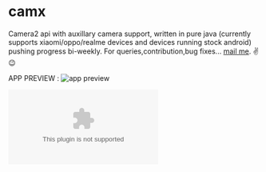 # camx
Camera2 api with auxillary camera support, written in pure java (currently supports xiaomi/oppo/realme devices and devices running stock android) pushing progress bi-weekly. For queries,contribution,bug fixes... [mail me](mailto:rishabhrajgupta2000@gmail.com).
✌😉

APP PREVIEW : 
![app preview](https://user-images.githubusercontent.com/47218749/112975423-3d420180-9171-11eb-95f0-c945971fd3db.gif)

![Try out](https://github.com/uncannyRishabh/camx/blob/master/camx-debug.apk?raw=false)


[app preview url]: https://user-images.githubusercontent.com/47218749/112975423-3d420180-9171-11eb-95f0-c945971fd3db.gif
